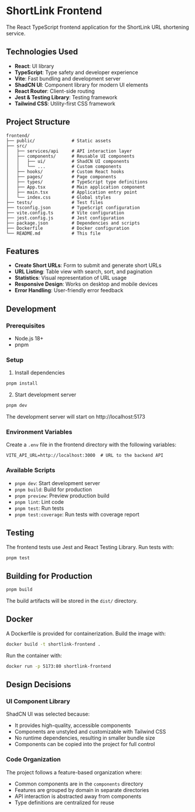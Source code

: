 # ShortLink Frontend

The React TypeScript frontend application for the ShortLink URL shortening service.

## Technologies Used

- **React**: UI library
- **TypeScript**: Type safety and developer experience
- **Vite**: Fast bundling and development server
- **ShadCN UI**: Component library for modern UI elements
- **React Router**: Client-side routing
- **Jest & Testing Library**: Testing framework
- **Tailwind CSS**: Utility-first CSS framework

## Project Structure

```
frontend/
├── public/              # Static assets
├── src/
│   ├── services/api     # API interaction layer
│   ├── components/      # Reusable UI components
│   │   ├── ui/          # ShadCN UI components
│   │   └── ...          # Custom components
│   ├── hooks/           # Custom React hooks
│   ├── pages/           # Page components
│   ├── types/           # TypeScript type definitions
│   ├── App.tsx          # Main application component
│   ├── main.tsx         # Application entry point
│   └── index.css        # Global styles
├── tests/               # Test files
├── tsconfig.json        # TypeScript configuration
├── vite.config.ts       # Vite configuration
├── jest.config.js       # Jest configuration
├── package.json         # Dependencies and scripts
├── Dockerfile           # Docker configuration
└── README.md            # This file
```

## Features

- **Create Short URLs**: Form to submit and generate short URLs
- **URL Listing**: Table view with search, sort, and pagination
- **Statistics**: Visual representation of URL usage
- **Responsive Design**: Works on desktop and mobile devices
- **Error Handling**: User-friendly error feedback

## Development

### Prerequisites

- Node.js 18+
- pnpm

### Setup

1. Install dependencies

```bash
pnpm install
```

2. Start development server

```bash
pnpm dev
```

The development server will start on http://localhost:5173

### Environment Variables

Create a `.env` file in the frontend directory with the following variables:

```
VITE_API_URL=http://localhost:3000  # URL to the backend API
```

### Available Scripts

- `pnpm dev`: Start development server
- `pnpm build`: Build for production
- `pnpm preview`: Preview production build
- `pnpm lint`: Lint code
- `pnpm test`: Run tests
- `pnpm test:coverage`: Run tests with coverage report

## Testing

The frontend tests use Jest and React Testing Library. Run tests with:

```bash
pnpm test
```

## Building for Production

```bash
pnpm build
```

The build artifacts will be stored in the `dist/` directory.

## Docker

A Dockerfile is provided for containerization. Build the image with:

```bash
docker build -t shortlink-frontend .
```

Run the container with:

```bash
docker run -p 5173:80 shortlink-frontend
```

## Design Decisions

### UI Component Library

ShadCN UI was selected because:

- It provides high-quality, accessible components
- Components are unstyled and customizable with Tailwind CSS
- No runtime dependencies, resulting in smaller bundle size
- Components can be copied into the project for full control

### Code Organization

The project follows a feature-based organization where:

- Common components are in the `components` directory
- Features are grouped by domain in separate directories
- API interaction is abstracted away from components
- Type definitions are centralized for reuse
